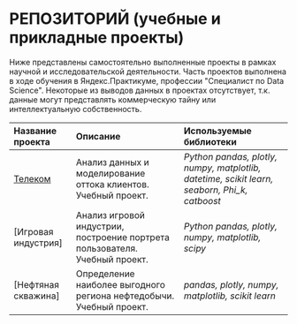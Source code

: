 # РЕПОЗИТОРИЙ (учебные и прикладные проекты)

Ниже представлены самостоятельно выполненные проекты в рамках научной и исследовательской деятельности. Часть проектов выполнена в ходе обучения в Яндекс.Практикуме, профессии "Специалист по Data Science". 
Некоторые из выводов данных в проектах отсутствует, т.к. данные могут представлять коммерческую тайну или интеллектуальную собственность.

| Название проекта | Описание | Используемые библиотеки | 
| :---------------------- | :---------------------- | :---------------------- |
| [Телеком](telecom) | Анализ данных и моделирование оттока клиентов. Учебный проект. | *Python pandas, plotly, numpy, matplotlib, datetime, scikit learn, seaborn, Phi_k, catboost* |
| [Игровая индустрия]| Анализ игровой индустрии, построение портрета пользователя. Учебный проект. | *Python pandas, plotly, numpy, matplotlib, scipy* |
| [Нефтяная скважина]| Определение наиболее выгодного региона нефтедобычи. Учебный проект. | *pandas, plotly, numpy, matplotlib, scikit learn* |

